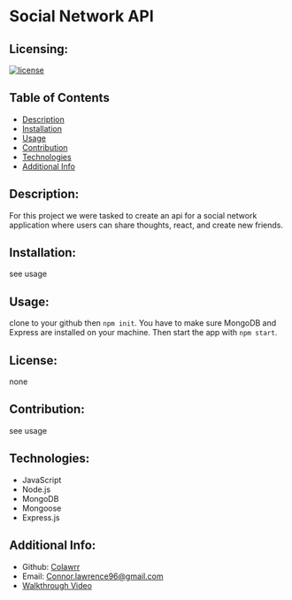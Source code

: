 # Social Network API
  ## Licensing:
  [![license](https://img.shields.io/badge/license-none-blue)](https://shields.io)
  ## Table of Contents 
  - [Description](#description)
  - [Installation](#installation)
  - [Usage](#usage)
  - [Contribution](#contribution)
  - [Technologies](#technologies)
  - [Additional Info](#additional-info)
  ## Description:
  For this project we were tasked to create an api for a social network application where users can share thoughts, react, and create new friends. 
  ## Installation:
  see usage
  ## Usage:
  clone to your github then `npm init`. You have to make sure MongoDB and Express are installed on your machine. Then start the app with `npm start`.
  ## License:
  none
  ## Contribution:
  see usage
  ## Technologies:
  - JavaScript
  - Node.js
  - MongoDB
  - Mongoose
  - Express.js
  ## Additional Info:
  - Github: [Colawrr](https://github.com/Colawrr)
  - Email: Connor.lawrence96@gmail.com 
  - [Walkthrough Video](https://user-images.githubusercontent.com/89156347/150234791-63946e69-86d7-462c-8f6a-45defe391664.mp4)

